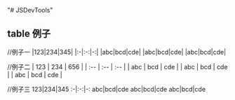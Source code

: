 "# JSDevTools"

## table 例子

//例子一
|123|234|345|
|:-|:-:|-:|
|abc|bcd|cde|
|abc|bcd|cde|
|abc|bcd|cde|

//例子二
| 123 | 234 | 656 |
| :-- | :-- | :-- |
| abc | bcd | cde |
| abc | bcd | cde |
| abc | bcd | cde |

//例子三
123|234|345
:-|:-:|-:
abc|bcd|cde
abc|bcd|cde
abc|bcd|cde
